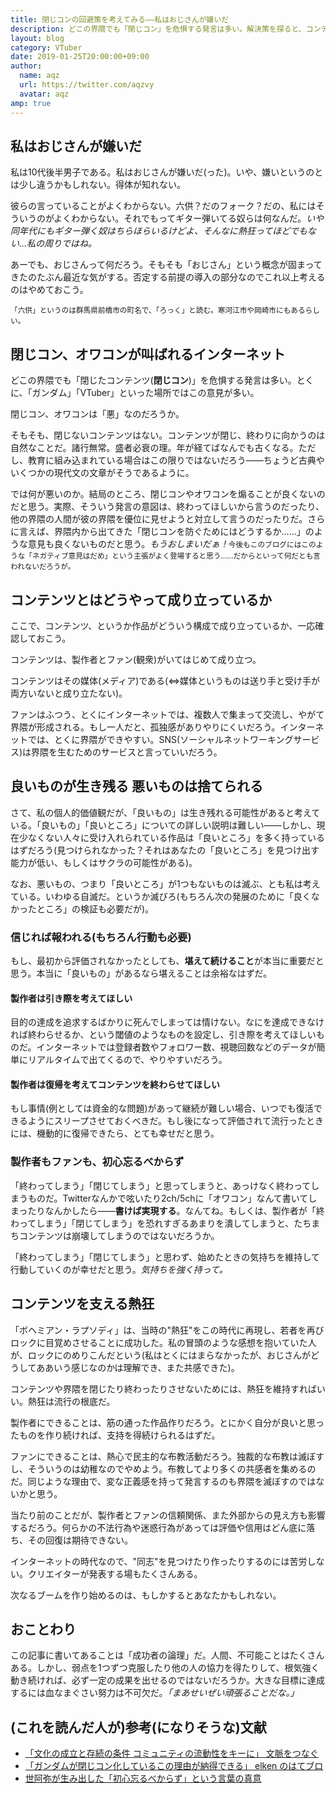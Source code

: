 ```yaml
---
title: 閉じコンの回避策を考えてみる――私はおじさんが嫌いだ
description: どこの界隈でも「閉じコン」を危惧する発言は多い。解決策を探ると、コンテンツやファンのあり方全体の話になってしまった。
layout: blog
category: VTuber
date: 2019-01-25T20:00:00+09:00
author:
  name: aqz
  url: https://twitter.com/aqzvy
  avatar: aqz
amp: true
---
```

## 私はおじさんが嫌いだ
私は10代後半男子である。私はおじさんが嫌いだ(った)。いや、嫌いというのとは少し違うかもしれない。得体が知れない。

彼らの言っていることがよくわからない。六供？だのフォーク？だの、私にはそういうのがよくわからない。それでもってギター弾いてる奴らは何なんだ。*いや同年代にもギター弾く奴はちらほらいるけどよ、そんなに熱狂ってほどでもない…私の周りではね。*

あーでも、おじさんって何だろう。そもそも「おじさん」という概念が固まってきたのたぶん最近な気がする。否定する前提の導入の部分なのでこれ以上考えるのはやめておこう。

<small>「六供」というのは群馬県前橋市の町名で、「ろっく」と読む。寒河江市や岡崎市にもあるらしい。</small>

## 閉じコン、オワコンが叫ばれるインターネット
どこの界隈でも「閉じたコンテンツ(**閉じコン**)」を危惧する発言は多い。とくに、「ガンダム」「VTuber」といった場所ではこの意見が多い。

閉じコン、オワコンは「悪」なのだろうか。

そもそも、閉じないコンテンツはない。コンテンツが閉じ、終わりに向かうのは自然なことだ。諸行無常。盛者必衰の理。年が経てばなんでも古くなる。ただし、教育に組み込まれている場合はこの限りではないだろう――ちょうど古典やいくつかの現代文の文章がそうであるように。

では何が悪いのか。結局のところ、閉じコンやオワコンを煽ることが良くないのだと思う。実際、そういう発言の意図は、終わってほしいから言うのだったり、他の界隈の人間が彼の界隈を優位に見せようと対立して言うのだったりだ。さらに言えば、界隈内から出てきた「閉じコンを防ぐためにはどうするか……」のような意見も良くないものだと思う。*もうおしまいだぁ！*<small>今後もこのブログにはこのような「ネガティブ意見はだめ」という主張がよく登場すると思う……だからといって何だとも言われないだろうが。</small>

## コンテンツとはどうやって成り立っているか
ここで、コンテンツ、というか作品がどういう構成で成り立っているか、一応確認しておこう。

コンテンツは、製作者とファン(観衆)がいてはじめて成り立つ。

コンテンツはその媒体(メディア)である(⇔媒体というものは送り手と受け手が両方いないと成り立たない)。

ファンはふつう、とくにインターネットでは、複数人で集まって交流し、やがて界隈が形成される。もし一人だと、孤独感がありやりにくいだろう。インターネットでは、とくに界隈ができやすい。SNS(ソーシャルネットワーキングサービス)は界隈を生むためのサービスと言っていいだろう。

## 良いものが生き残る 悪いものは捨てられる
さて、私の個人的価値観だが、「良いもの」は生き残れる可能性があると考えている。「良いもの」「良いところ」についての詳しい説明は難しい――しかし、現在少なくない人々に受け入れられている作品は「良いところ」を多く持っているはずだろう(見つけられなかった？それはあなたの「良いところ」を見つけ出す能力が低い、もしくはサクラの可能性がある)。

なお、悪いもの、つまり「良いところ」が1つもないものは滅ぶ、とも私は考えている。いわゆる自滅だ。というか滅びろ(もちろん次の発展のために「良くなかったところ」の検証も必要だが)。

### 信じれば報われる(もちろん行動も必要)
もし、最初から評価されなかったとしても、**堪えて続けること**が本当に重要だと思う。本当に「良いもの」があるなら堪えることは余裕なはずだ。

#### 製作者は引き際を考えてほしい
目的の達成を追求するばかりに死んでしまっては情けない。なにを達成できなければ終わらせるか、という閾値のようなものを設定し、引き際を考えてほしいものだ。インターネットでは登録者数やフォロワー数、視聴回数などのデータが簡単にリアルタイムで出てくるので、やりやすいだろう。

#### 製作者は復帰を考えてコンテンツを終わらせてほしい
もし事情(例としては資金的な問題)があって継続が難しい場合、いつでも復活できるようにスリープさせておくべきだ。もし後になって評価されて流行ったときには、機動的に復帰できたら、とても幸せだと思う。

### 製作者もファンも、初心忘るべからず
「終わってしまう」「閉じてしまう」と思ってしまうと、あっけなく終わってしまうものだ。Twitterなんかで呟いたり2ch/5chに「オワコン」なんて書いてしまったりなんかしたら――**書けば実現する**。なんてね。もしくは、製作者が「終わってしまう」「閉じてしまう」を恐れすぎるあまりを潰してしまうと、たちまちコンテンツは崩壊してしまうのではないだろうか。

「終わってしまう」「閉じてしまう」と思わず、始めたときの気持ちを維持して行動していくのが幸せだと思う。*気持ちを強く持って。*

## コンテンツを支える熱狂
「ボヘミアン・ラプソディ」は、当時の"熱狂"をこの時代に再現し、若者を再びロックに目覚めさせることに成功した。私の冒頭のような感想を抱いていた人が、ロックにのめりこんだという(私はとくにはまらなかったが、おじさんがどうしてああいう感じなのかは理解でき、また共感できた)。

コンテンツや界隈を閉じたり終わったりさせないためには、熱狂を維持すればいい。熱狂は流行の根底だ。

製作者にできることは、筋の通った作品作りだろう。とにかく自分が良いと思ったものを作り続ければ、支持を得続けられるはずだ。

ファンにできることは、熱心で民主的な布教活動だろう。独裁的な布教は滅ぼすし、そういうのは幼稚なのでやめよう。布教してより多くの共感者を集めるのだ。同じような理由で、変な正義感を持って発言するのも界隈を滅ぼすのではないかと思う。

当たり前のことだが、製作者とファンの信頼関係、また外部からの見え方も影響するだろう。何らかの不法行為や迷惑行為があっては評価や信用はどん底に落ち、その回復は期待できない。

インターネットの時代なので、"同志"を見つけたり作ったりするのには苦労しない。クリエイターが発表する場もたくさんある。

次なるブームを作り始めるのは、もしかするとあなたかもしれない。

## おことわり
この記事に書いてあることは「成功者の論理」だ。人間、不可能ことはたくさんある。しかし、弱点を1つずつ克服したり他の人の協力を得たりして、根気強く動き続ければ、必ず一定の成果を出せるのではないだろうか。大きな目標に達成するには血なまぐさい努力は不可欠だ。*「まあせいぜい頑張ることだな。」*

## (これを読んだ人が)参考(になりそうな)文献
- [「文化の成立と存続の条件 コミュニティの流動性をキーに」 文脈をつなぐ](https://kimu3.net/20180526/11813)
- [「ガンダムが閉じコン化しているこの理由が納得できる」 elken のはてブロ](http://elken.hatenablog.com/entry/2016/05/12/200111)
- [世阿弥が生み出した「初心忘るべからず」という言葉の真意](http://textview.jp/post/culture/11843)